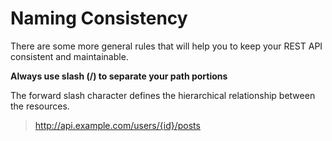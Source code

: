 # Naming Consistency

There are some more general rules that will help you to keep your REST API consistent and maintainable.

**Always use slash (/) to separate your path portions**

The forward slash character defines the hierarchical relationship between the resources.

> http://api.example.com/users/{id}/posts
